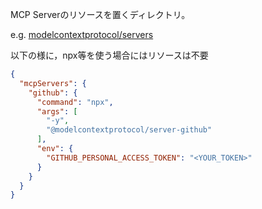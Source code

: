 MCP Serverのリソースを置くディレクトリ。

e.g. [modelcontextprotocol/servers](https://github.com/modelcontextprotocol/servers)

以下の様に，npx等を使う場合にはリソースは不要

```json
{
  "mcpServers": {
    "github": {
      "command": "npx",
      "args": [
        "-y",
        "@modelcontextprotocol/server-github"
      ],
      "env": {
        "GITHUB_PERSONAL_ACCESS_TOKEN": "<YOUR_TOKEN>"
      }
    }
  }
}
```
